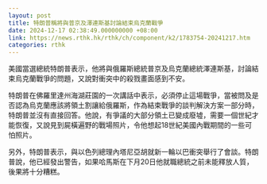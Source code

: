 ```yaml
---
layout: post
title: 特朗普稱將與普京及澤連斯基討論結束烏克蘭戰爭
date: 2024-12-17 02:38:49.000000000 +08:00
link: https://news.rthk.hk/rthk/ch/component/k2/1783754-20241217.htm
categories: rthk
---
```


美國當選總統特朗普表示，他將與俄羅斯總統普京及烏克蘭總統澤連斯基，討論結束烏克蘭戰爭的問題，又說對衝突中的殺戮畫面感到不安。

特朗普在佛羅里達州海湖莊園的一次講話中表示，必須停止這場戰爭，當被問及是否認為烏克蘭應該將領土割讓給俄羅斯，作為結束戰爭的談判解決方案一部分時，特朗普並沒有直接回答。他說，有爭議的大部分領土已變成廢墟，需要一個世紀才能恢復，又說見到屍橫遍野的戰場照片，令他想起18世紀美國內戰期間的一些可怕照片。

另外，特朗普表示，與以色列總理內塔尼亞胡就新一輪以巴衝突舉行了會談。特朗普說，他已經發出警告，如果哈馬斯在下月20日他就職總統之前未能釋放人質，後果將十分糟糕。
